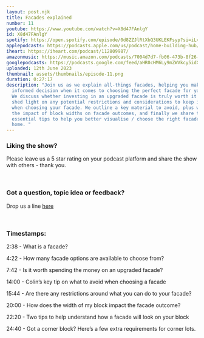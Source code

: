 ```yaml
---
layout: post.njk
title: Facades explained
number: 11
youtube: https://www.youtube.com/watch?v=X8d47FAnlgY
id: X8d47FAnlgY
spotify: https://open.spotify.com/episode/0d8ZZJlRtXbQ3UKLEKFsyp?si=iLvW9FP3R0mQO7tl8c570A
applepodcasts: https://podcasts.apple.com/us/podcast/home-building-hub/id1681936589
iheart: https://iheart.com/podcast/112809987/
amazonmusic: https://music.amazon.com/podcasts/7004d7d7-fb06-473b-8f26-8ce9992cac11/episodes/7f717501-5c8e-4dae-aba6-50a99be49194/home-building-hub-ep-11-facades-explained
googlepodcasts: https://podcasts.google.com/feed/aHR0cHM6Ly9mZWVkcy5idXp6c3Byb3V0LmNvbS8yMTM5MTU1LnJzcw/episode/QnV6enNwcm91dC0xMjk1MTE5OQ?sa=X&ved=0CAUQkfYCahcKEwiYpbz-n7z_AhUAAAAAHQAAAAAQAQ
uploaded: 12th June 2023
thumbnail: assets/thumbnails/episode-11.png
duration: 0:27:17
description: "Join us as we explain all-things facades, helping you make an
  informed decision when it comes to choosing the perfect facade for your home.
  We discuss whether investing in an upgraded facade is truly worth it and we
  shed light on any potential restrictions and considerations to keep in mind
  when choosing your facade. We outline a key material to avoid, plus we cover
  the impact of block widths on facade outcomes, and finally we share two
  essential tips to help you better visualise / choose the right facade for your
  home. "
---
```

### Liking the show?

Please leave us a 5 star rating on your podcast platform and share the show with others - thank you.

<br>

### Got a question, topic idea or feedback?

Drop us a line <a href="/contact" id="contact-us" target="_blank">here</a>

<br>

### Timestamps:

2:38 - What is a facade?

4:22 - How many facade options are available to choose from?

7:42 - Is it worth spending the money on an upgraded facade?

14:00 - Colin’s key tip on what to avoid when choosing a facade

15:44 - Are there any restrictions around what you can do to your facade?

20:00 - How does the width of my block impact the facade outcome?

22:20 - Two tips to help understand how a facade will look on your block

24:40 - Got a corner block? Here’s a few extra requirements for corner lots.